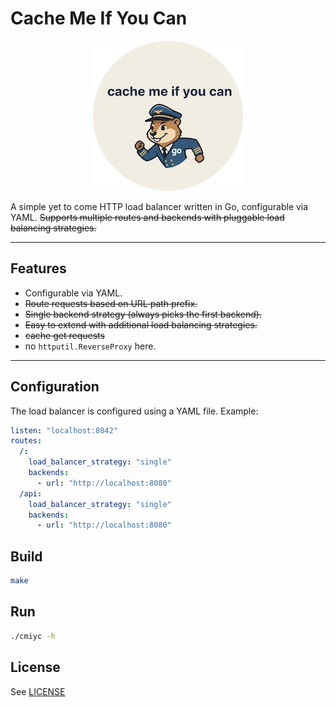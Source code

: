 # Cache Me If You Can

<p align="center">
    <img src="LOGO.jpg" width="240" alt="logo"/>
</p>

A simple yet to come HTTP load balancer written in Go, configurable via YAML. ~~Supports multiple routes and backends with pluggable load balancing strategies.~~

---

## Features

- Configurable via YAML.
- ~~Route requests based on URL path prefix.~~
- ~~Single backend strategy (always picks the first backend).~~
- ~~Easy to extend with additional load balancing strategies.~~
- ~~cache get requests~~
- no `httputil.ReverseProxy` here.

---

## Configuration

The load balancer is configured using a YAML file. Example:

```yaml
listen: "localhost:8042"
routes:
  /:
    load_balancer_strategy: "single"
    backends:
      - url: "http://localhost:8080"
  /api:
    load_balancer_strategy: "single"
    backends:
      - url: "http://localhost:8080"
```


## Build


```sh
make
```

## Run

```sh
./cmiyc -h
```

## License

See [LICENSE](LICENSE)
